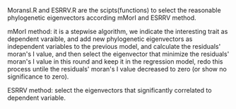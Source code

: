 MoransI.R and ESRRV.R are the scipts(functions) to select the reasonable phylogenetic eigenvectors according mMorI and ESRRV method.



mMorI method: it is a stepwise algorithm, we indicate the interesting trait as dependent varaible, and add new phylogenetic eigenvectors as independent variables to the previous model, and calculate the residuals' moran's I value, and then select the eigenvector that minimize the residuals' moran's I value in this round and keep it in the regression model, redo this process untile the residuals' moran's I value decreased to zero (or show no significance to zero).

ESRRV method: select the eigenvectors that significantly correlated to dependent variable.
